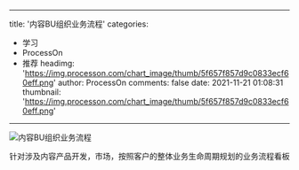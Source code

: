 
---
title: '内容BU组织业务流程'
categories: 
 - 学习
 - ProcessOn
 - 推荐
headimg: 'https://img.processon.com/chart_image/thumb/5f657f857d9c0833ecf60eff.png'
author: ProcessOn
comments: false
date: 2021-11-21 01:08:31
thumbnail: 'https://img.processon.com/chart_image/thumb/5f657f857d9c0833ecf60eff.png'
---

<div>   
<img class="thumb" alt="内容BU组织业务流程" src="https://img.processon.com/chart_image/thumb/5f657f857d9c0833ecf60eff.png" referrerpolicy="no-referrer">
<p>针对涉及内容产品开发，市场，按照客户的整体业务生命周期规划的业务流程看板</p>  
</div>
            